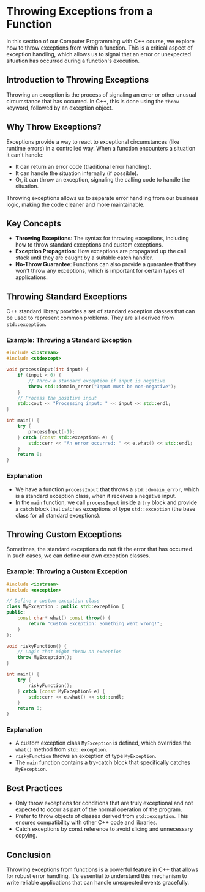 

# Throwing Exceptions from a Function

In this section of our Computer Programming with C++ course, we explore how to throw exceptions from within a function. This is a critical aspect of exception handling, which allows us to signal that an error or unexpected situation has occurred during a function's execution.

## Introduction to Throwing Exceptions

Throwing an exception is the process of signaling an error or other unusual circumstance that has occurred. In C++, this is done using the `throw` keyword, followed by an exception object.

## Why Throw Exceptions?

Exceptions provide a way to react to exceptional circumstances (like runtime errors) in a controlled way. When a function encounters a situation it can't handle:

- It can return an error code (traditional error handling).
- It can handle the situation internally (if possible).
- Or, it can throw an exception, signaling the calling code to handle the situation.

Throwing exceptions allows us to separate error handling from our business logic, making the code cleaner and more maintainable.

## Key Concepts

- **Throwing Exceptions**: The syntax for throwing exceptions, including how to throw standard exceptions and custom exceptions.
- **Exception Propagation**: How exceptions are propagated up the call stack until they are caught by a suitable catch handler.
- **No-Throw Guarantee**: Functions can also provide a guarantee that they won't throw any exceptions, which is important for certain types of applications.

## Throwing Standard Exceptions

C++ standard library provides a set of standard exception classes that can be used to represent common problems. They are all derived from `std::exception`.

### Example: Throwing a Standard Exception

```cpp
#include <iostream>
#include <stdexcept>

void processInput(int input) {
    if (input < 0) {
        // Throw a standard exception if input is negative
        throw std::domain_error("Input must be non-negative");
    }
    // Process the positive input
    std::cout << "Processing input: " << input << std::endl;
}

int main() {
    try {
        processInput(-1);
    } catch (const std::exception& e) {
        std::cerr << "An error occurred: " << e.what() << std::endl;
    }
    return 0;
}
```

### Explanation

- We have a function `processInput` that throws a `std::domain_error`, which is a standard exception class, when it receives a negative input.
- In the `main` function, we call `processInput` inside a `try` block and provide a `catch` block that catches exceptions of type `std::exception` (the base class for all standard exceptions).

## Throwing Custom Exceptions

Sometimes, the standard exceptions do not fit the error that has occurred. In such cases, we can define our own exception classes.

### Example: Throwing a Custom Exception

```cpp
#include <iostream>
#include <exception>

// Define a custom exception class
class MyException : public std::exception {
public:
    const char* what() const throw() {
        return "Custom Exception: Something went wrong!";
    }
};

void riskyFunction() {
    // Logic that might throw an exception
    throw MyException();
}

int main() {
    try {
        riskyFunction();
    } catch (const MyException& e) {
        std::cerr << e.what() << std::endl;
    }
    return 0;
}
```

### Explanation

- A custom exception class `MyException` is defined, which overrides the `what()` method from `std::exception`.
- `riskyFunction` throws an exception of type `MyException`.
- The `main` function contains a try-catch block that specifically catches `MyException`.

## Best Practices

- Only throw exceptions for conditions that are truly exceptional and not expected to occur as part of the normal operation of the program.
- Prefer to throw objects of classes derived from `std::exception`. This ensures compatibility with other C++ code and libraries.
- Catch exceptions by const reference to avoid slicing and unnecessary copying.

## Conclusion

Throwing exceptions from functions is a powerful feature in C++ that allows for robust error handling. It's essential to understand this mechanism to write reliable applications that can handle unexpected events gracefully.

